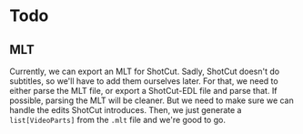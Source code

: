 # Todo

## MLT

Currently, we can export an MLT for ShotCut.
Sadly, ShotCut doesn't do subtitles, so we'll have to add them ourselves later.
For that, we need to either parse the MLT file, or export a ShotCut-EDL file and parse that.
If possible, parsing the MLT will be cleaner.
But we need to make sure we can handle the edits ShotCut introduces.
Then, we just generate a `list[VideoParts]` from the `.mlt` file and we're good to go.